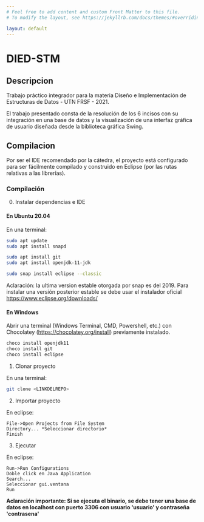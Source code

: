 ```yaml
---
# Feel free to add content and custom Front Matter to this file.
# To modify the layout, see https://jekyllrb.com/docs/themes/#overriding-theme-defaults

layout: default
---
```


# DIED-STM

## Descripcion

Trabajo práctico integrador para la materia Diseño e Implementación de Estructuras de Datos - UTN FRSF - 2021.

El trabajo presentado consta de la resolución de los 6 incisos con su integración en una base de datos y la visualización de una interfaz gráfica de usuario diseñada desde la biblioteca gráfica Swing.

## Compilacion

Por ser el IDE recomendado por la cátedra, el proyecto está configurado para ser fácilmente compilado y construido en Eclipse (por las rutas relativas a las librerías).

### Compilación

0. Instalar dependencias e IDE

#### En Ubuntu 20.04

En una terminal:
```sh
sudo apt update
sudo apt install snapd

sudo apt install git
sudo apt install openjdk-11-jdk

sudo snap install eclipse --classic 
```

Aclaración: la ultima version estable otorgada por snap es del 2019. Para instalar una versión posterior estable se debe usar el instalador oficial https://www.eclipse.org/downloads/

#### En Windows
Abrir una terminal (Windows Terminal, CMD, Powershell, etc.) con Chocolatey (https://chocolatey.org/install) previamente instalado.

```sh
choco install openjdk11
choco install git
choco install eclipse
```

1. Clonar proyecto

En una terminal:
```sh
git clone <LINKDELREPO>
```

2. Importar proyecto

En eclipse:

```
File->Open Projects from File System
Directory... *Seleccionar directorio*
Finish
```

3. Ejecutar

En eclipse:

```
Run->Run Configurations
Doble click en Java Application
Search...
Seleccionar gui.ventana
Run
```

**Aclaración importante: Si se ejecuta el binario, se debe tener una base de datos en localhost con puerto 3306 con usuario 'usuario' y contraseña 'contrasena'**
